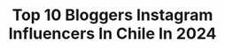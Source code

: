 ---
title: Top 10 Bloggers Instagram Influencers In Chile In 2024
description: >-
  Find top bloggers Instagram influencers in Chile in 2024. Most popular hashtags: #blogger #photooftheday #sunset #chile.
platform: Instagram
hits: 34
text_top: Analyze the top-rated Instagram influencers on inBeat.
text_bottom: Our database aggregates 34 Instagram influencers like this in Chile for you to connect with.
profiles:
  - username: "nomadswalker"
    fullname: >-
      Nomadswalker
    bio: >-
      Travel blogger🌎Wanderluster✈️ Spanish🇪🇸Xenofilic💙 4🌟Caminos De Santiago 66/194 Countries ⏳ De Málaga pa’l mundo 🗺
    location: "Chile"
    followers: 6449
    engagement: 939
    commentsToLikes: 0.031983
    id: ck5q26vdvejyd0i118iyl9zf9
    verified: false
    hashtags: "#awesometravel, #wanderlusting, #epic, #indiagram"
  - username: "viajafoteando"
    fullname: >-
      viajafoteando 🇵🇪 📷
    bio: >-
      Soy Fotógrafo, Blogger, Viajero, Guía de rutas a la aventura, descubriendo destinos. EMBAJADOR @andesgear_peru Mis VIAJES y FOTOS :
    location: "Chile"
    followers: 12680
    engagement: 430
    commentsToLikes: 0.015199
    id: ck8sydyjgkjmg0j78acvfhjav
    verified: false
    hashtags: "#igersperu, #peruanos, #natgeoyourshot, #per"
  - username: "chile_bloggers"
    fullname: >-
      ғᴏᴛᴏɢʀᴀғíᴀ ᴄʜɪʟᴇ 🇨🇱
    bio: >-
      🗂 ɢᴀʟᴇʀíᴀ ғᴏᴛᴏɢʀáғɪᴄᴀ 🔖 ʜᴛ #chile_bloggers 👮‍♂️ Respaldo @chilebloggers
    location: "Chile"
    followers: 64756
    engagement: 286
    commentsToLikes: 0.007685
    id: ck14gzxk07urp0i190cxavzj6
    verified: false
    hashtags: "#marcachile, #chile, #southamerica, #planet"
  - username: "krissandovalk"
    fullname: >-
      🌸🌸K R I S H N A 🌸🌸
    bio: >-
      Temuco-Santiago 📍 ▪️MissChile ▪️Administración Pública. ▪️Modelo ~ Embajadora @cases.couples @spa.vitabella @almalavanda_chile @flora_bellezanatural
    location: "Chile"
    followers: 7512
    engagement: 689
    commentsToLikes: 0.151575
    id: ck9wd43msdzd80j78he8wca46
    verified: false
    hashtags: "#trekkingchile, #trekking, #blogger, #vibes"
  - username: "miprimerviaje"
    fullname: >-
      --𝐄𝐝𝐬𝐨𝐧-- 🇵🇪
    bio: >-
      📍Cusqueño, Perú 😉🇵🇪 --𝗖𝗼𝗺𝘂𝗻𝗶𝗰𝗮𝗱𝗼𝗿 🗣📢📸 --𝗧𝘂𝗿𝗶𝘀𝗺𝗼 📍Viajero // Fotógrafo aficionado 🥾😊 .__Vive sin mucho drama, sin paltas__--🥑😁
    location: "Chile"
    followers: 4133
    engagement: 1236
    commentsToLikes: 0.029158
    id: ckf5pt0fd76gh0j23890d5j4m
    verified: false
    hashtags: "#visitperu, #aventura, #peruhop, #ytuqueplanes"
  - username: "soficfit"
    fullname: >-
      Sofía Cavallini
    bio: >-
      Wellness Lifestyle Motivo, entreno & reflexionó TikTok (+215 k) Atleta @nikerunning Owner @this.sofit @sc.estudio 💌: scavallini@uc.cl
    location: "Chile"
    followers: 101022
    engagement: 1694
    commentsToLikes: 0.006033
    id: clnbn6qx63z7x0j08dufw5ne5
    verified: false
    hashtags: "#wellness, #frases, #soficfitchallenge, #motivacion"
  - username: "tamarachile"
    fullname: >-
      Tami Rogers
    bio: >-
      muy yo lifestyle | datos | viajes 💌tamarachile.collabs@gmail.com
    location: "Chile"
    followers: 106082
    engagement: 308
    commentsToLikes: 0.019650
    id: clnbn6pe33xxz0j08z8of8wxa
    verified: false
    hashtags: "#santiagodechile, #datoschile, #publicidad, #chile"
  - username: "lucrebernardo"
    fullname: >-
      LUCRECIA BERNARDO S.
    bio: >-
      born in chile | half spanish Lic. en Nutrición y dietética Make up artist Amante de viajar mbernardos@udd.cl
    location: "Chile"
    followers: 20963
    engagement: 134
    commentsToLikes: 0.019931
    id: clnbn6r833zgl0j08kvwy0b1u
    verified: false
    hashtags: "#ootd, #galapagos, #couplegoals, #revolveme"
  - username: "marco_escobar01"
    fullname: >-
      𝑴𝒂𝒓𝒄𝒐 𝑹𝒂𝒚⚡️🇨🇺
    bio: >-
      📌Mas de 10mil seguidores ⛰Welcome News🗞 . 📸Amante de la fotografía .📍Cuba🇨🇺 ✈️ EEUU🇺🇸 .💻Influencer digital 🖇Para colaboraciones 🤜🤛escribir al DM📬
    location: "Chile"
    followers: 3324
    engagement: 1381
    commentsToLikes: 0.258213
    id: ckaov2e7l2tni0i78czgyz0h1
    verified: false
    hashtags: "#styleblogger, #black, #styles, #cute"
  - username: "jessicalaimo"
    fullname: >-
      Jessica Alaimo 🌱
    bio: >-
      Animadora de TV 📺 @modotarde.tv 🎶 @antofagasta_tv & @canaltvr 14.1 señal digital: Stgo, Conce y Temuco. Locutora @radiocanal95 🎧 || 👤@moalai.cl
    location: "Chile"
    followers: 12986
    engagement: 949
    commentsToLikes: 0.032088
    id: ckap2cqs7yaer0i78hmeqq674
    verified: false
    hashtags: "#television, #work, #photooftheday, #radio"
---